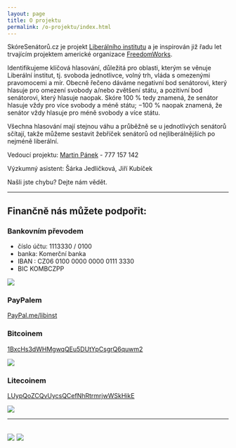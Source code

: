 ```yaml
---
layout: page
title: O projektu
permalink: /o-projektu/index.html
---
```


SkóreSenátorů.cz je projekt [Liberálního institutu](http://libinst.cz) a je inspirován již řadu let trvajícím projektem americké organizace [FreedomWorks](http://congress.freedomworks.org).

Identifikujeme klíčová hlasování, důležitá pro oblasti, kterým se věnuje Liberální institut, tj. svoboda jednotlivce, volný trh, vláda s omezenými pravomocemi a mír. Obecně řečeno dáváme negativní bod senátorovi, který hlasuje pro omezení svobody a/nebo zvětšení státu, a pozitivní bod senátorovi, který hlasuje naopak. Skóre 100 % tedy znamená, že senátor hlasuje vždy pro více svobody a méně státu; −100 % naopak znamená, že senátor vždy hlasuje pro méně svobody a více státu.

Všechna hlasování mají stejnou váhu a průběžně se u jednotlivých senátorů sčítají, takže můžeme sestavit žebříček senátorů od nejliberálnějších po nejméně liberální.

Vedoucí projektu: [Martin Pánek](mailto:martin.panek@libinst.cz) - 777 157 142

Výzkumný asistent: Šárka Jedličková, Jiří Kubíček

Našli jste chybu? Dejte nám vědět.

---

## Finančně nás můžete podpořit:

### Bankovním převodem

* číslo účtu: 1113330 / 0100
* banka: Komerční banka
* IBAN : CZ06 0100 0000 0000 0111 3330
* BIC KOMBCZPP

<img src="https://i0.wp.com/libinst.cz/wp-content/uploads/2017/07/komer%C4%8Dka.png?resize=300%2C298">

### PayPalem
[PayPal.me/libinst](PayPal.me/libinst)

### Bitcoinem
[1BxcHs3dWHMgwqQEu5DUtYpCsgrQ6quwm2](https://blockchain.info/address/1BxcHs3dWHMgwqQEu5DUtYpCsgrQ6quwm2)

<img src="https://i2.wp.com/libinst.cz/wp-content/uploads/2017/07/btcadresa.png?resize=250%2C250">

### Litecoinem
[LUypQoZCQvUycsQCefNhRtrmrjwWSkHikE](https://live.blockcypher.com/ltc/address/LUypQoZCQvUycsQCefNhRtrmrjwWSkHikE/?fref=gc)

<img src="https://i0.wp.com/libinst.cz/wp-content/uploads/2017/07/ltcwallet.png?w=702">

---

<a href="https://www.libinst.cz/"><img src="/img/libinst_logo_big.jpg" style="max-width:150px" class="img-responsive center-block"></a>
<a href="https://www.freiheit.org/"><img src="/img/4liberty.png" class="img-responsive center-block"></a>
---
